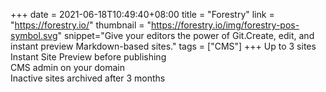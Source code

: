 +++
date = 2021-06-18T10:49:40+08:00
title = "Forestry"
link = "https://forestry.io/"
thumbnail = "https://forestry.io/img/forestry-pos-symbol.svg"
snippet="Give your editors the power of Git.Create, edit, and instant preview Markdown-based sites."
tags = ["CMS"]
+++
Up to 3 sites  
Instant Site Preview before publishing  
CMS admin on your domain  
Inactive sites archived after 3 months

